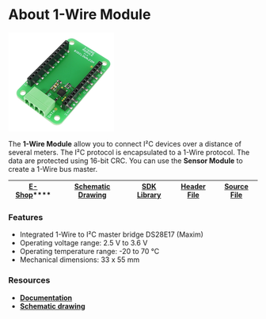 # About 1-Wire Module

![](../.gitbook/assets/_basics_module-overview_1-wire-module.png)

The **1-Wire Module** allow you to connect I²C devices over a distance of several meters. The I²C protocol is encapsulated to a 1-Wire protocol. The data are protected using 16-bit CRC. You can use the **Sensor Module** to create a 1-Wire bus master.

| [**E-Shop**](https://shop.bigclown.com/1-wire-module)\*\*\*\* | [**Schematic Drawing**](https://github.com/bigclownlabs/bc-hardware/tree/master/out/bc-module-1-wire) | [**SDK Library**](https://sdk.bigclown.com/group__bc__onewire) | [**Header File**](https://github.com/bigclownlabs/bcf-sdk/blob/master/bcl/inc/bc_onewire.h) | [**Source File**](https://github.com/bigclownlabs/bcf-sdk/blob/master/bcl/src/bc_onewire.c) |
| :---: | :---: | :---: | :---: | :---: |


### Features

* Integrated 1-Wire to I²C master bridge DS28E17 \(Maxim\)
* Operating voltage range: 2.5 V to 3.6 V
* Operating temperature range: -20 to 70 °C
* Mechanical dimensions: 33 x 55 mm

### Resources

* [**Documentation**](https://www.bigclown.com/doc/hardware/about-1-wire-module/)
* [**Schematic drawing**](https://github.com/bigclownlabs/bc-hardware/tree/master/out/bc-module-1-wire)

